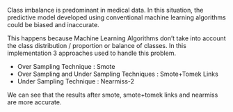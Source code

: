Class imbalance is predominant in medical data. In this situation, the predictive model developed using conventional machine learning algorithms could be biased and inaccurate.

This happens because Machine Learning Algorithms don’t take into account the class distribution / proportion or balance of classes.
In this implementation 3 approaches used to handle this problem. 

- Over Sampling Technique : Smote
- Over Sampling and Under Sampling Techniques : Smote+Tomek Links
- Under Sampling Technique : Nearmiss-2

We can see that the results after smote, smote+tomek links and nearmiss are more accurate.
